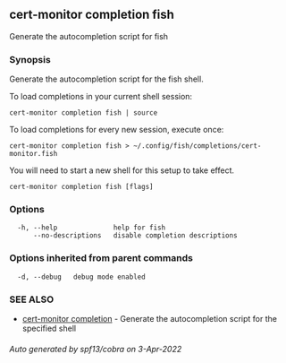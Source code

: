 ## cert-monitor completion fish

Generate the autocompletion script for fish

### Synopsis

Generate the autocompletion script for the fish shell.

To load completions in your current shell session:

	cert-monitor completion fish | source

To load completions for every new session, execute once:

	cert-monitor completion fish > ~/.config/fish/completions/cert-monitor.fish

You will need to start a new shell for this setup to take effect.


```
cert-monitor completion fish [flags]
```

### Options

```
  -h, --help              help for fish
      --no-descriptions   disable completion descriptions
```

### Options inherited from parent commands

```
  -d, --debug   debug mode enabled
```

### SEE ALSO

* [cert-monitor completion](cert-monitor_completion.md)	 - Generate the autocompletion script for the specified shell

###### Auto generated by spf13/cobra on 3-Apr-2022
